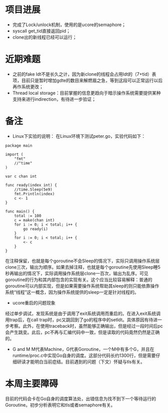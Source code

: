 # 项目进展 #

  * 完成了Lock/unlock机制，使用的是ucore的semaphore；
  * syscall get\_tid直接返回pid；
  * clone出的新线程已经可以运行；

# 近期难题 #

  * 之前的fake ldt不是长久之计，因为新clone的线程会占用ldt的（7+tid）表项，目前只是暂时增加gdte的数目来解燃眉之急，等到这段可以正常运行以后再作系统更改；
  * Thread local storage：目前掌握的信息更趋向于暗示操作系统需要提供某种支持来进行indirection，有待进一步验证；

# 备注 #

  * Linux下实验的说明：
在Linux环境下测试peter.go，实验代码如下：
```
package main

import (
	"fmt"
	//"time"
)

var c chan int

func ready(index int) {
	//time.Sleep(5e9)
	fmt.Println(index)
	c <- 1
}

func main() {
	total := 100 
	c = make(chan int)
	for i := 0; i < total; i++ {
		go ready(i)
	}
	for i := 0; i < total; i++ {
		<- c
	}
}
```
在注释保留，也就是每个goroutine不会Sleep的情况下，实际只调用操作系统层clone三次，输出为顺序。如果去掉注释，也就是每个goroutine先使用Sleep睡5秒再输出的情况下，实际调用操作系统层clone一百次，输出为乱序。可见goroutine的行为和其内部包含的实现有关。这个应当比较容易解释：普通的goroutine可以内部实现，但是如果需要操作系统帮助其sleep的则只能依靠操作系统“线程”这一概念，因为操作系统提供的sleep一定是针对线程的。

  * ucore重启的问题现象

经过单步调试，发现系统是由于调用了exit系统调用而重启的。在进入exit系统调用trap后，在call trap时，pc又跳回到了go的程序中的setldt。具体原因有待进一步考察。此外，在使用traceback时，虽然能够正确输出，但是经过一段时间后pc会产生跳变。此后，pc不再与汇编代码中一致，但是读取的代码竟然仍然是正确的。

  * G and M
M代表Machine，G代表Goroutine，一个M中有多个G，并且在runtime/proc.c中实现Go自身的调度。这部分代码长约1300行，但是需要仔细研读才能明白当前症结。目前遇到的问题（下文）怀疑与tls有关。

# 本周主要障碍 #
目前的代码会卡在Go自身的调度算法处，出错信息为找不到下一个等待运行的Goroutine。初步分析表明它和tls或者semaphore有关。